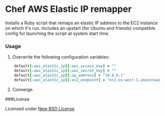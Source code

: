 # Chef AWS Elastic IP remapper

Installs a Ruby script that remaps an elastic IP address to the EC2 instance on which it's run. Includes an upstart (for Ubuntu and friends) compatible config for launching the script at system start time.


### Usage

1. Overwrite the following configuration variables:

```ruby
    default[:aws_elastic_ip][:aws_access_key] = ""
    default[:aws_elastic_ip][:aws_secret_key] = ""
    default[:aws_elastic_ip][:ip_address] = "10.0.0.1"
    default[:aws_elastic_ip][:ec2_endpoint] = "ec2.eu-west-1.amazonaws.com"
```

2. Converge.


###License

Licensed under [New BSD License](http://opensource.org/licenses/BSD-3-Clause)